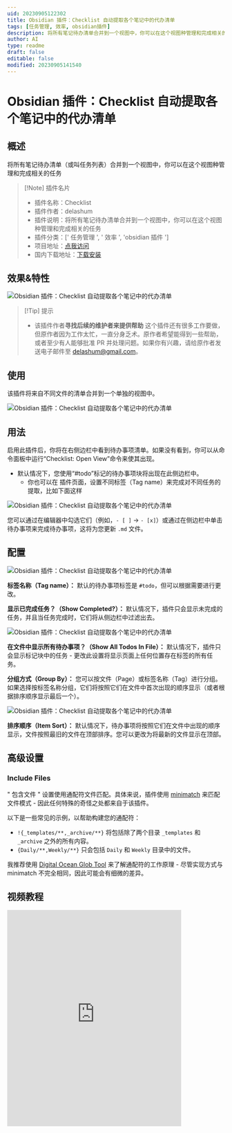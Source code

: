 ```yaml
---
uid: 20230905122302
title: Obsidian 插件：Checklist 自动提取各个笔记中的代办清单
tags: [任务管理, 效率, obsidian插件]
description: 将所有笔记待办清单合并到一个视图中，你可以在这个视图种管理和完成相关的任务
author: AI
type: readme
draft: false
editable: false
modified: 20230905141540
---
```


# Obsidian 插件：Checklist 自动提取各个笔记中的代办清单

## 概述

将所有笔记待办清单（或叫任务列表）合并到一个视图中，你可以在这个视图种管理和完成相关的任务

> [!Note] 插件名片
> - 插件名称：Checklist
> - 插件作者：delashum
> - 插件说明：将所有笔记待办清单合并到一个视图中，你可以在这个视图种管理和完成相关的任务
> - 插件分类：[' 任务管理 ', ' 效率 ', 'obsidian 插件 ']
> - 项目地址：[点我访问](https://github.com/delashum/obsidian-checklist-plugin)
> - 国内下载地址：[下载安装](https://pkmer.cn/products/plugin/pluginMarket/?obsidian-checklist-plugin)

## 效果&特性

![Obsidian 插件：Checklist 自动提取各个笔记中的代办清单](https://cdn.pkmer.cn/covers/obsidian-checklist-plugin.PNG!pkmer)

> [!Tip] 提示
> - 该插件作者**寻找后续的维护者来提供帮助** 这个插件还有很多工作要做，但原作者因为工作太忙，一直分身乏术。原作者希望能得到一些帮助，或者至少有人能够批准 PR 并处理问题。如果你有兴趣，请给原作者发送电子邮件至 delashum@gmail.com。

## 使用

该插件将来自不同文件的清单合并到一个单独的视图中。

![Obsidian 插件：Checklist 自动提取各个笔记中的代办清单](https://raw.githubusercontent.com/delashum/obsidian-checklist-plugin/master/images/screenshot-two-files.png)

## 用法

启用此插件后，你将在右侧边栏中看到待办事项清单。如果没有看到，你可以从命令面板中运行“Checklist: Open View”命令来使其出现。

- 默认情况下，您使用“#todo”标记的待办事项块将出现在此侧边栏中。
	- 你也可以在 插件页面，设置不同标签（Tag name）来完成对不同任务的提取，比如下面这样

![Obsidian 插件：Checklist 自动提取各个笔记中的代办清单](https://cdn.pkmer.cn/images/20230905141130.png!pkmer)

您可以通过在编辑器中勾选它们（例如，`- [ ]` -> `- [x]`）或通过在侧边栏中单击待办事项来完成待办事项，这将为您更新 `.md` 文件。

## 配置

![Obsidian 插件：Checklist 自动提取各个笔记中的代办清单](https://raw.githubusercontent.com/delashum/obsidian-checklist-plugin/master/images/screenshot-settings.png)

**标签名称（Tag name）：** 默认的待办事项标签是 `#todo`，但可以根据需要进行更改。

**显示已完成任务？（Show Completed?）：** 默认情况下，插件只会显示未完成的任务，并且当任务完成时，它们将从侧边栏中过滤出去。

![Obsidian 插件：Checklist 自动提取各个笔记中的代办清单](https://raw.githubusercontent.com/delashum/obsidian-checklist-plugin/master/images/screenshot-show-completed.png)

**在文件中显示所有待办事项？（Show All Todos In File）：** 默认情况下，插件只会显示标记块中的任务 - 更改此设置将显示页面上任何位置存在标签的所有任务。

**分组方式（Group By）：** 您可以按文件（Page）或标签名称（Tag）进行分组。如果选择按标签名称分组，它们将按照它们在文件中首次出现的顺序显示（或者根据排序顺序显示最后一个）。

![Obsidian 插件：Checklist 自动提取各个笔记中的代办清单](https://raw.githubusercontent.com/delashum/obsidian-checklist-plugin/master/images/screenshot-sub-tag.png)

**排序顺序（Item Sort）：** 默认情况下，待办事项将按照它们在文件中出现的顺序显示，文件按照最旧的文件在顶部排序。您可以更改为将最新的文件显示在顶部。

## 高级设置

### Include Files

" 包含文件 " 设置使用通配符文件匹配。具体来说，插件使用 [minimatch](https://github.com/isaacs/minimatch) 来匹配文件模式 - 因此任何特殊的奇怪之处都来自于该插件。

以下是一些常见的示例，以帮助构建您的通配符：

  + `!{_templates/**,_archive/**}` 将包括除了两个目录 `_templates` 和 `_archive` 之外的所有内容。
  + `{Daily/**,Weekly/**}` 只会包括 `Daily` 和 `Weekly` 目录中的文件。

我推荐使用 [Digital Ocean Glob Tool](https://www.digitalocean.com/community/tools/glob) 来了解通配符的工作原理 - 尽管实现方式与 minimatch 不完全相同，因此可能会有细微的差异。

## 视频教程

<iframe src="https://player.bilibili.com/player.html?aid=917931100&bvid=BV1gu4y1a7NR&cid=1318537949&p=1&autoplay=false" scrolling="no" border="0" frameborder="no" framespacing="0" allowfullscreen="true" width="80%" height="500"> </iframe>